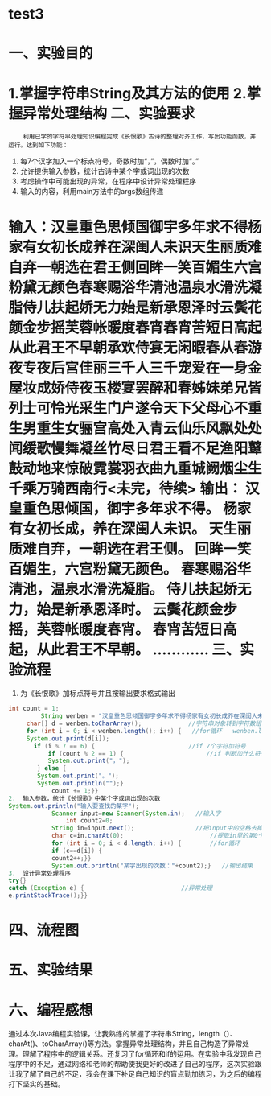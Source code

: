 # test3
一、实验目的
===
1.掌握字符串String及其方法的使用
2.掌握异常处理结构
二、实验要求
====
	    利用已学的字符串处理知识编程完成《长恨歌》古诗的整理对齐工作，写出功能函数，并运行。达到如下功能：

1.	每7个汉字加入一个标点符号，奇数时加“，”，偶数时加“。”
2.	允许提供输入参数，统计古诗中某个字或词出现的次数
3.	考虑操作中可能出现的异常，在程序中设计异常处理程序
4.	输入的内容，利用main方法中的args数组传递

输入：汉皇重色思倾国御宇多年求不得杨家有女初长成养在深闺人未识天生丽质难自弃一朝选在君王侧回眸一笑百媚生六宫粉黛无颜色春寒赐浴华清池温泉水滑洗凝脂侍儿扶起娇无力始是新承恩泽时云鬓花颜金步摇芙蓉帐暖度春宵春宵苦短日高起从此君王不早朝承欢侍宴无闲暇春从春游夜专夜后宫佳丽三千人三千宠爱在一身金屋妆成娇侍夜玉楼宴罢醉和春姊妹弟兄皆列士可怜光采生门户遂令天下父母心不重生男重生女骊宫高处入青云仙乐风飘处处闻缓歌慢舞凝丝竹尽日君王看不足渔阳鼙鼓动地来惊破霓裳羽衣曲九重城阙烟尘生千乘万骑西南行<未完，待续>
输出：
汉皇重色思倾国，御宇多年求不得。
杨家有女初长成，养在深闺人未识。
天生丽质难自弃，一朝选在君王侧。
回眸一笑百媚生，六宫粉黛无颜色。
春寒赐浴华清池，温泉水滑洗凝脂。
侍儿扶起娇无力，始是新承恩泽时。
云鬓花颜金步摇，芙蓉帐暖度春宵。
春宵苦短日高起，从此君王不早朝。
…………
三、实验流程
====
1.	为《长恨歌》加标点符号并且按输出要求格式输出
```java
int count = 1;
         String wenben = "汉皇重色思倾国御宇多年求不得杨家有女初长成养在深闺人未识天生丽质难自弃一朝选在君王侧回眸………";
     char[] d = wenben.toCharArray();  			  //字符串对象转到字符数组中
     for (int i = 0; i < wenben.length(); i++) {   //for循环   wenben.length（）是字符串长
     System.out.print(d[i]);	
       if (i % 7 == 6) {						  //if 7个字符加符号	
           if (count % 2 == 1) {				       //if 判断加什么符号
           System.out.print("，");
        } else {
        System.out.print("。");
        System.out.println("");}
            count += 1;}}	
2.	输入参数，统计《长恨歌》中某个字或词出现的次数
System.out.println("输入要查找的某字");
            Scanner input=new Scanner(System.in);   //输入字
                int count2=0;
            String in=input.next();				    //把input中的空格去掉
            char c=in.charAt(0);						//提取in里的第0个元素给c
            for (int i = 0; i < d.length; i++) {		//for循环   
            if (c==d[i]) {					
            count2++;}}
            System.out.println("某字出现的次数："+count2);}   //输出结果
3.	设计异常处理程序
try{}
catch (Exception e) {							//异常处理 
e.printStackTrace();}}
```
四、流程图
===
五、实验结果
===
六、编程感想
===
通过本次Java编程实验课，让我熟练的掌握了字符串String，length（）、charAt()、toCharArray()等方法。掌握异常处理结构，并且自己构造了异常处理。理解了程序中的逻辑关系。还复习了for循环和if的运用。在实验中我发现自己程序中的不足，通过网络和老师的帮助使我更好的改进了自己的程序，这次实验跟让我了解了自己的不足，我会在课下补足自己知识的盲点勤加练习，为之后的编程打下坚实的基础。
